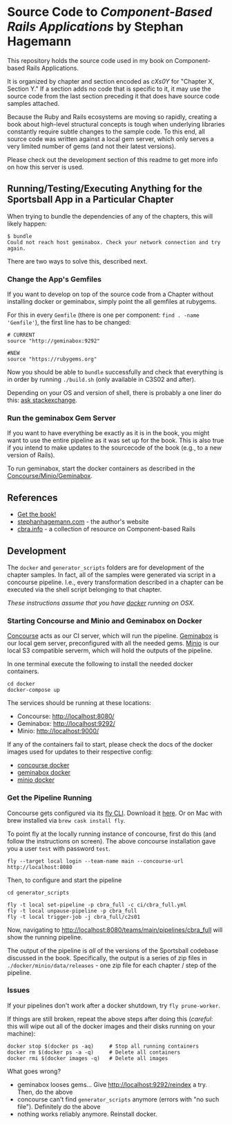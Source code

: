 # Source Code to _Component-Based Rails Applications_ by Stephan Hagemann

This repository holds the source code used in my book on Component-based Rails Applications.

It is organized by chapter and section encoded as _cXs0Y_ for "Chapter X, Section Y." If a section adds no code that is 
specific to it, it may use the source code from the last section preceding it that does have source code samples attached.

Because the Ruby and Rails ecosystems are moving so rapidly, creating a book about high-level structural concepts is 
tough when underlying libraries constantly require subtle changes to the sample code. To this end, all source code 
was written against a local gem server, which only serves a very limited number of gems (and not their latest
versions). 

Please check out the development section of this readme to get more info on how this server is used.

## Running/Testing/Executing Anything for the Sportsball App in a Particular Chapter

When trying to bundle the dependencies of any of the chapters, this will likely happen:

~~~~~~~  
$ bundle
Could not reach host geminabox. Check your network connection and try again.
~~~~~~~  

There are two ways to solve this, described next. 

### Change the App's Gemfiles
If you want to develop on top of the source code from a Chapter without installing docker or geminabox, simply point the all gemfiles at rubygems.

For this in every `Gemfile` (there is one per component: `find . -name 'Gemfile'`), the first line has to be changed:

~~~~~~~~  
# CURRENT
source "http://geminabox:9292"

#NEW
source "https://rubygems.org"
~~~~~~~~

Now you should be able to `bundle` successfully and check that everything is in order by running `./build.sh` (only available in C3S02 and after).

Depending on your OS and version of shell, there is probably a one liner do this: [ask stackexchange](https://unix.stackexchange.com/questions/112023/how-can-i-replace-a-string-in-a-files).

### Run the geminabox Gem Server
If you want to have everything be exactly as it is in the book, you might want to use the entire pipeline as it was set up for the book.
This is also true if you intend to make updates to the sourcecode of the book (e.g., to a new version of Rails).    

To run geminabox, start the docker containers as described in the [Concourse/Minio/Geminabox](#Starting-Concourse-and-Minio-and-Geminabox-on-Docker).

## References

* [Get the book!](https://www.amazon.com/Component-Based-Rails-Applications-Addison-Wesley-Professional/dp/0134774582) 
* [stephanhagemann.com](http://stephanhagemann.com) - the author's website
* [cbra.info](http://www.cbra.info) - a collection of resource on Component-based Rails 

## Development

The `docker` and `generator_scripts` folders are for development of the chapter samples. In fact, all of the samples 
were generated via script in a concourse pipeline. I.e., every transformation described in a chapter 
can be executed via the shell script belonging to that chapter.  

*These instructions assume that you have [docker](https://www.docker.com/) running on OSX.*

### Starting Concourse and Minio and Geminabox on Docker

[Concourse](https://github.com/concourse/concourse) acts as our CI server, which will run the pipeline.
[Geminabox](https://github.com/geminabox/geminabox) is our local gem server, preconfigured with all the needed gems.
[Minio](https://github.com/minio/minio) is our local S3 compatible serverm, which will hold the outputs of the pipeline.

In one terminal execute the following to install the needed docker containers.
~~~~~~~~
cd docker
docker-compose up
~~~~~~~~

The services should be running at these locations:

* Concourse: [http://localhost:8080/](http://localhost:8080/)
* Geminabox: [http://localhost:9292/](http://localhost:9292/)
* Minio: [http://localhost:9000/](http://localhost:9000/)

If any of the containers fail to start, please check the docs of the docker images used for updates to their respective config:

* [concourse docker](https://github.com/concourse/concourse-docker)
* [geminabox docker](https://github.com/yuri-karpovich/geminabox)
* [minio docker](https://github.com/minio/minio)

### Get the Pipeline Running

Concourse gets configured via its [fly CLI](https://concourse-ci.org/fly.html). Download it [here](https://concourse-ci.org/download.html). Or on Mac with brew installed via `brew cask install fly`.

To point fly at the locally running instance of concourse, first do this (and follow the instructions on screen). The above concourse installation gave you a user `test` with password `test`.
~~~~~~~~
fly --target local login --team-name main --concourse-url http://localhost:8080
~~~~~~~~

Then, to configure and start the pipeline
~~~~~~~~
cd generator_scripts

fly -t local set-pipeline -p cbra_full -c ci/cbra_full.yml
fly -t local unpause-pipeline -p cbra_full
fly -t local trigger-job -j cbra_full/c2s01
~~~~~~~~

Now, navigating to [http://localhost:8080/teams/main/pipelines/cbra_full](http://localhost:8080/teams/main/pipelines/cbra_full) will show the running pipeline.

The output of the pipeline is *all* of the versions of the Sportsball codebase discussed in the book. Specifically, the output is a series of zip files in `./docker/minio/data/releases` - one zip file for each chapter / step of the pipeline.

### Issues

If your pipelines don't work after a docker shutdown, try `fly prune-worker`.

If things are still broken, repeat the above steps after doing this (*careful*: this will wipe out all of the docker images and their disks running on your machine):
~~~~~~~~  
docker stop $(docker ps -aq)     # Stop all running containers
docker rm $(docker ps -a -q)     # Delete all containers
docker rmi $(docker images -q)   # Delete all images
~~~~~~~~ 

What goes wrong?

* geminabox looses gems... Give [http://localhost:9292/reindex](http://localhost:9292/reindex) a try. Then, do the above
* concourse can't find `generator_scripts` anymore (errors with "no such file"). Definitely do the above
* nothing works reliably anymore. Reinstall docker.
